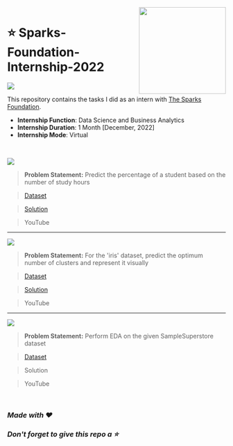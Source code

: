 <img align="right" src="https://internship.thesparksfoundation.info/assests/img/logo.png" width="200">

# :star: Sparks-Foundation-Internship-2022
![](https://img.shields.io/badge/Tools-Python%20|%20Pandas%20|%20Numpy%20|%20Matplotlib%20|%20seaborn%20|%20sklearn-990098?style=for-the-badge)

This repository contains the tasks I did as an intern with [The Sparks Foundation](https://www.thesparksfoundationsingapore.org/).
- **Internship Function**: Data Science and Business Analytics
- **Internship Duration**: 1 Month [December, 2022]
- **Internship Mode**: Virtual

<br>

![](https://img.shields.io/badge/Task%201-Prediction%20Using%20Supervised%20Machine%20Learning%20%5BLevel%3A%20Beginner%5D-orange?style=for-the-badge)
> **Problem Statement:** Predict the percentage of a student based on the number of study hours

> [Dataset](https://github.com/Rohit-Rannavre/Sparks-Foundation-Internship-2022/blob/main/Task%201/dataset_1.csv)

> [Solution](https://github.com/Rohit-Rannavre/Sparks-Foundation-Internship-2022/blob/main/Task%201/task_1_solution.ipynb)

> YouTube

***

![](https://img.shields.io/badge/Task%202-Prediction%20Using%20Unsupervised%20Machine%20Learning%20%5BLevel%3A%20Beginner%5D-orange?style=for-the-badge)
> **Problem Statement:** For the 'iris' dataset, predict the optimum number of clusters and represent it visually 

> [Dataset](https://github.com/Rohit-Rannavre/Sparks-Foundation-Internship-2022/blob/main/Task%202/dataset_2.csv)

> [Solution](https://github.com/Rohit-Rannavre/Sparks-Foundation-Internship-2022/blob/main/Task%202/task_2_solution.ipynb)

> YouTube

***

![](https://img.shields.io/badge/Task%203-Exploratory%20Data%20Analysis%20--%20Retail%20%5BLevel%3A%20Beginner%5D%5D-orange?style=for-the-badge)
> **Problem Statement:** Perform EDA on the given SampleSuperstore dataset 

> [Dataset](https://github.com/Rohit-Rannavre/Sparks-Foundation-Internship-2022/blob/main/Task%203/dataset_3.csv)

> Solution

> YouTube

<br>

### ***Made with :heart:*** 
### ***Don't forget to give this repo a :star:***
